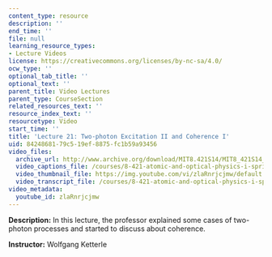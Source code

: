 ```yaml
---
content_type: resource
description: ''
end_time: ''
file: null
learning_resource_types:
- Lecture Videos
license: https://creativecommons.org/licenses/by-nc-sa/4.0/
ocw_type: ''
optional_tab_title: ''
optional_text: ''
parent_title: Video Lectures
parent_type: CourseSection
related_resources_text: ''
resource_index_text: ''
resourcetype: Video
start_time: ''
title: 'Lecture 21: Two-photon Excitation II and Coherence I'
uid: 84248681-79c5-19ef-8875-fc1b59a93456
video_files:
  archive_url: http://www.archive.org/download/MIT8.421S14/MIT8_421S14_lec21_300k.mp4
  video_captions_file: /courses/8-421-atomic-and-optical-physics-i-spring-2014/4c7f81884aeb58fd9052f3672433c04f_zlaRnrjcjmw.vtt
  video_thumbnail_file: https://img.youtube.com/vi/zlaRnrjcjmw/default.jpg
  video_transcript_file: /courses/8-421-atomic-and-optical-physics-i-spring-2014/ae201faa16485b5a79eb49c010ee4706_zlaRnrjcjmw.pdf
video_metadata:
  youtube_id: zlaRnrjcjmw
---
```


**Description:** In this lecture, the professor explained some cases of two-photon processes and started to discuss about coherence.

**Instructor:** Wolfgang Ketterle

